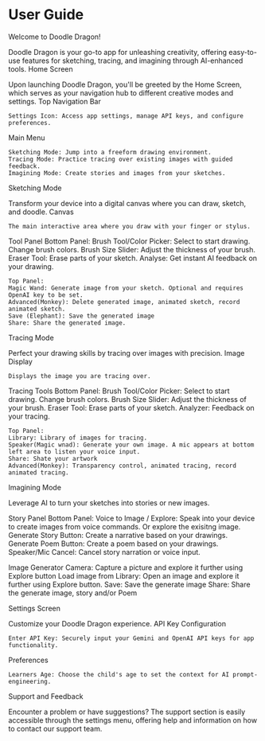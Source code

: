 # User Guide
Welcome to Doodle Dragon!

Doodle Dragon is your go-to app for unleashing creativity, offering easy-to-use features for sketching, tracing, and imagining through AI-enhanced tools.
Home Screen

Upon launching Doodle Dragon, you'll be greeted by the Home Screen, which serves as your navigation hub to different creative modes and settings.
Top Navigation Bar

    Settings Icon: Access app settings, manage API keys, and configure preferences.

Main Menu

    Sketching Mode: Jump into a freeform drawing environment.
    Tracing Mode: Practice tracing over existing images with guided feedback.
    Imagining Mode: Create stories and images from your sketches.

Sketching Mode

Transform your device into a digital canvas where you can draw, sketch, and doodle.
Canvas

    The main interactive area where you draw with your finger or stylus.

Tool Panel
    Bottom Panel:
    Brush Tool/Color Picker: Select to start drawing. Change brush colors.
    Brush Size Slider: Adjust the thickness of your brush.
    Eraser Tool: Erase parts of your sketch.
    Analyse: Get instant AI feedback on your drawing.

    Top Panel:
    Magic Wand: Generate image from your sketch. Optional and requires OpenAI key to be set.
    Advanced(Monkey): Delete generated image, animated sketch, record animated sketch.
    Save (Elephant): Save the generated image
    Share: Share the generated image.

Tracing Mode

Perfect your drawing skills by tracing over images with precision.
Image Display

    Displays the image you are tracing over.

Tracing Tools
    Bottom Panel:
    Brush Tool/Color Picker: Select to start drawing. Change brush colors.
    Brush Size Slider: Adjust the thickness of your brush.
    Eraser Tool: Erase parts of your sketch.
    Analyzer: Feedback on your tracing.
    
    Top Panel:
    Library: Library of images for tracing.
    Speaker(Magic wnad): Generate your own image. A mic appears at bottom left area to listen your voice input.
    Share: Shate your artwork
    Advanced(Monkey): Transparency control, animated tracing, record animated tracing.


Imagining Mode

Leverage AI to turn your sketches into stories or new images.

Story Panel
    Bottom Panel:
    Voice to Image / Explore: Speak into your device to create images from voice commands. Or explore the exisitng image.
    Generate Story Button: Create a narrative based on your drawings.
    Generate Poem Button: Create a poem based on your drawings.
    Speaker/Mic Cancel: Cancel story narration or voice input.

Image Generator
    Camera: Capture a picture and explore it further using Explore button
    Load image from Library: Open an image and explore it further using Explore button.
    Save: Save the generate image
    Share: Share the generate image, story and/or Poem

Settings Screen

Customize your Doodle Dragon experience.
API Key Configuration

    Enter API Key: Securely input your Gemini and OpenAI API keys for app functionality.

Preferences

    Learners Age: Choose the child's age to set the context for AI prompt-engineering.

Support and Feedback

Encounter a problem or have suggestions? The support section is easily accessible through the settings menu, offering help and information on how to contact our support team.